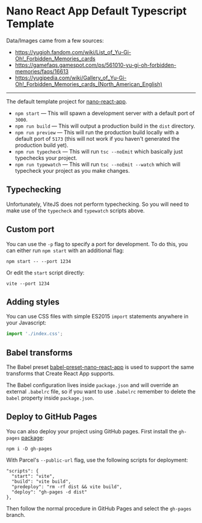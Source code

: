 # Nano React App Default Typescript Template

Data/Images came from a few sources:

- https://yugioh.fandom.com/wiki/List_of_Yu-Gi-Oh!_Forbidden_Memories_cards
- https://gamefaqs.gamespot.com/ps/561010-yu-gi-oh-forbidden-memories/faqs/16613
- https://yugipedia.com/wiki/Gallery_of_Yu-Gi-Oh!_Forbidden_Memories_cards_(North_American_English)

---

The default template project for [nano-react-app](https://github.com/nano-react-app/nano-react-app).

- `npm start` — This will spawn a development server with a default port of `3000`.
- `npm run build` — This will output a production build in the `dist` directory.
- `npm run preview` — This will run the production build locally with a default port of `5173` (this will not work if you haven't generated the production build yet).
- `npm run typecheck` — This will run `tsc --noEmit` which basically just typechecks your project.
- `npm run typewatch` — This will run `tsc --noEmit --watch` which will typecheck your project as you make changes.

## Typechecking

Unfortunately, ViteJS does not perform typechecking. So you will need to make use of the `typecheck` and `typewatch` scripts above.

## Custom port

You can use the `-p` flag to specify a port for development. To do this, you can either run `npm start` with an additional flag:

```
npm start -- --port 1234
```

Or edit the `start` script directly:

```
vite --port 1234
```

## Adding styles

You can use CSS files with simple ES2015 `import` statements anywhere in your Javascript:

```js
import './index.css';
```

## Babel transforms

The Babel preset [babel-preset-nano-react-app](https://github.com/nano-react-app/babel-preset-nano-react-app) is used to support the same transforms that Create React App supports.

The Babel configuration lives inside `package.json` and will override an external `.babelrc` file, so if you want to use `.babelrc` remember to delete the `babel` property inside `package.json`.

## Deploy to GitHub Pages

You can also deploy your project using GitHub pages.
First install the `gh-pages` [package](https://github.com/tschaub/gh-pages):

`npm i -D gh-pages`

With Parcel's `--public-url` flag, use the following scripts for deployment:

```
"scripts": {
  "start": "vite",
  "build": "vite build",
  "predeploy": "rm -rf dist && vite build",
  "deploy": "gh-pages -d dist"
},
```

Then follow the normal procedure in GitHub Pages and select the `gh-pages` branch.
